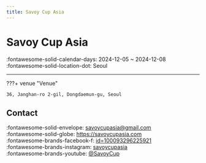 ```yaml
---
title: Savoy Cup Asia
---
```


# Savoy Cup Asia 

:fontawesome-solid-calendar-days: 2024-12-05 ~ 2024-12-08  
:fontawesome-solid-location-dot: Seoul  

---

???+ venue "Venue"

    36, Janghan-ro 2-gil, Dongdaemun-gu, Seoul

## Contact

:fontawesome-solid-envelope: <savoycupasia@gmail.com>  
:fontawesome-solid-globe: <https://savoycupasia.com>  
:fontawesome-brands-facebook-f: [id=100093296225921](https://www.facebook.com/profile.php?id=100093296225921)  
:fontawesome-brands-instagram: [savoycupasia](http://instagram.com/savoycupasia)  
:fontawesome-brands-youtube: [@SavoyCup](https://youtube.com/@SavoyCup)  
